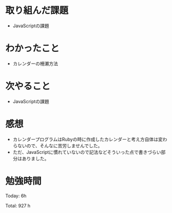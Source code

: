 # 取り組んだ課題
- JavaScriptの課題

# わかったこと
- カレンダーの柵瀬方法

# 次やること
- JavaScriptの課題

# 感想
- カレンダープログラムはRubyの時に作成したカレンダーと考え方自体は変わらないので、そんなに苦労しませんでした。
- ただ、JavaScriptに慣れていないので記法などそういった点で書きづらい部分はありました。

# 勉強時間
Today: 6h

Total: 927 h
